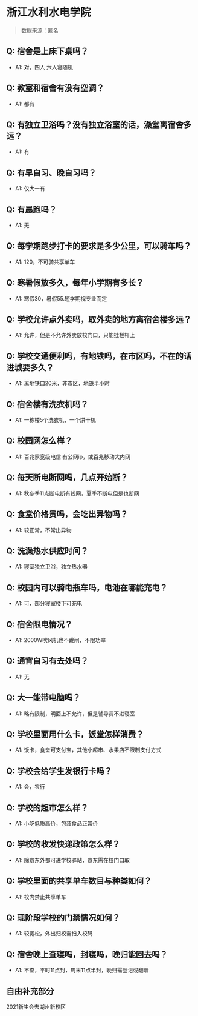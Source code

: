 # 浙江水利水电学院

> 数据来源：匿名

## Q: 宿舍是上床下桌吗？

- A1: 对，四人 六人寝随机

## Q: 教室和宿舍有没有空调？

- A1: 都有

## Q: 有独立卫浴吗？没有独立浴室的话，澡堂离宿舍多远？

- A1: 有

## Q: 有早自习、晚自习吗？

- A1: 仅大一有

## Q: 有晨跑吗？

- A1: 无

## Q: 每学期跑步打卡的要求是多少公里，可以骑车吗？

- A1: 120，不可骑共享单车

## Q: 寒暑假放多久，每年小学期有多长？

- A1: 寒假30，暑假55.短学期视专业而定

## Q: 学校允许点外卖吗，取外卖的地方离宿舍楼多远？

- A1: 允许，但是不允许外卖放校门口，只能挂栏杆上

## Q: 学校交通便利吗，有地铁吗，在市区吗，不在的话进城要多久？

- A1: 离地铁口20米，非市区，地铁半小时

## Q: 宿舍楼有洗衣机吗？

- A1: 一栋楼5个洗衣机，一个烘干机

## Q: 校园网怎么样？

- A1: 百兆家宽级电信 有公网ip，或百兆移动大内网

## Q: 每天断电断网吗，几点开始断？

- A1: 秋冬季11点断电断有线网，夏季不断电但是也断网

## Q: 食堂价格贵吗，会吃出异物吗？

- A1: 较正常，不常出异物

## Q: 洗澡热水供应时间？

- A1: 寝室独立卫浴，独立热水器

## Q: 校园内可以骑电瓶车吗，电池在哪能充电？

- A1: 可，部分寝室楼下可充电

## Q: 宿舍限电情况？

- A1: 2000W吹风机也不跳闸，不限功率

## Q: 通宵自习有去处吗？

- A1: 无

## Q: 大一能带电脑吗？

- A1: 略有限制，明面上不允许，但是辅导员不进寝室

## Q: 学校里面用什么卡，饭堂怎样消费？

- A1: 饭卡，食堂可支付宝，其他小超市、水果店不限制支付方式

## Q: 学校会给学生发银行卡吗？

- A1: 会，农行

## Q: 学校的超市怎么样？

- A1: 小吃低质高价，包装食品正常价

## Q: 学校的收发快递政策怎么样？

- A1: 除京东外都可进学校驿站，京东需在校门口取

## Q: 学校里面的共享单车数目与种类如何？

- A1: 校内禁止共享单车

## Q: 现阶段学校的门禁情况如何？

- A1: 较宽松，外出归校需扫入校码

## Q: 宿舍晚上查寝吗，封寝吗，晚归能回去吗？

- A1: 不查，平时11点封，周末11点半封，晚归需登记或翻墙

## 自由补充部分

2021新生会去湖州新校区